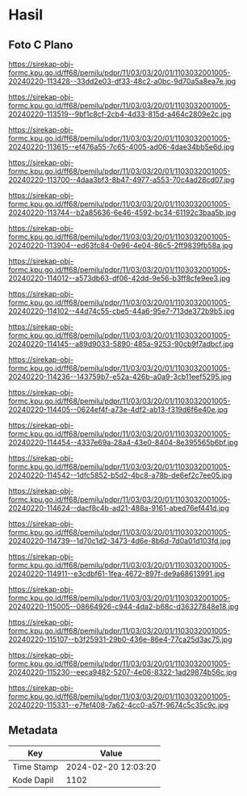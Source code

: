 # Hasil

## Foto C Plano

https://sirekap-obj-formc.kpu.go.id/ff68/pemilu/pdpr/11/03/03/20/01/1103032001005-20240220-113428--33dd2e03-df33-48c2-a0bc-9d70a5a8ea7e.jpg

https://sirekap-obj-formc.kpu.go.id/ff68/pemilu/pdpr/11/03/03/20/01/1103032001005-20240220-113519--9bf1c8cf-2cb4-4d33-815d-a464c2809e2c.jpg

https://sirekap-obj-formc.kpu.go.id/ff68/pemilu/pdpr/11/03/03/20/01/1103032001005-20240220-113615--ef476a55-7c65-4005-ad06-4dae34bb5e6d.jpg

https://sirekap-obj-formc.kpu.go.id/ff68/pemilu/pdpr/11/03/03/20/01/1103032001005-20240220-113700--4daa3bf3-8b47-4977-a553-70c4ad28cd07.jpg

https://sirekap-obj-formc.kpu.go.id/ff68/pemilu/pdpr/11/03/03/20/01/1103032001005-20240220-113744--b2a85636-6e46-4592-bc34-61192c3baa5b.jpg

https://sirekap-obj-formc.kpu.go.id/ff68/pemilu/pdpr/11/03/03/20/01/1103032001005-20240220-113904--ed63fc84-0e96-4e04-86c5-2ff9839fb58a.jpg

https://sirekap-obj-formc.kpu.go.id/ff68/pemilu/pdpr/11/03/03/20/01/1103032001005-20240220-114012--a573db63-df06-42dd-9e56-b3ff8cfe9ee3.jpg

https://sirekap-obj-formc.kpu.go.id/ff68/pemilu/pdpr/11/03/03/20/01/1103032001005-20240220-114102--44d74c55-cbe5-44a6-95e7-713de372b9b5.jpg

https://sirekap-obj-formc.kpu.go.id/ff68/pemilu/pdpr/11/03/03/20/01/1103032001005-20240220-114145--a89d9033-5890-485a-9253-90cb9f7adbcf.jpg

https://sirekap-obj-formc.kpu.go.id/ff68/pemilu/pdpr/11/03/03/20/01/1103032001005-20240220-114236--143759b7-e52a-426b-a0a9-3cb11eef5295.jpg

https://sirekap-obj-formc.kpu.go.id/ff68/pemilu/pdpr/11/03/03/20/01/1103032001005-20240220-114405--0624ef4f-a73e-4df2-ab13-f319d6f6e40e.jpg

https://sirekap-obj-formc.kpu.go.id/ff68/pemilu/pdpr/11/03/03/20/01/1103032001005-20240220-114454--4337e69a-28a4-43e0-8404-8e395565b6bf.jpg

https://sirekap-obj-formc.kpu.go.id/ff68/pemilu/pdpr/11/03/03/20/01/1103032001005-20240220-114542--1dfc5852-b5d2-4bc8-a78b-de6ef2c7ee05.jpg

https://sirekap-obj-formc.kpu.go.id/ff68/pemilu/pdpr/11/03/03/20/01/1103032001005-20240220-114624--dacf8c4b-ad21-488a-9161-abed76ef441d.jpg

https://sirekap-obj-formc.kpu.go.id/ff68/pemilu/pdpr/11/03/03/20/01/1103032001005-20240220-114739--1d70c1d2-3473-4d6e-8b6d-7d0a01d103fd.jpg

https://sirekap-obj-formc.kpu.go.id/ff68/pemilu/pdpr/11/03/03/20/01/1103032001005-20240220-114911--e3cdbf61-1fea-4672-897f-de9a68613991.jpg

https://sirekap-obj-formc.kpu.go.id/ff68/pemilu/pdpr/11/03/03/20/01/1103032001005-20240220-115005--08664926-c944-4da2-b68c-d36327848e18.jpg

https://sirekap-obj-formc.kpu.go.id/ff68/pemilu/pdpr/11/03/03/20/01/1103032001005-20240220-115107--b3f25931-29b0-436e-86e4-77ca25d3ac75.jpg

https://sirekap-obj-formc.kpu.go.id/ff68/pemilu/pdpr/11/03/03/20/01/1103032001005-20240220-115230--eeca9482-5207-4e06-8322-1ad29874b56c.jpg

https://sirekap-obj-formc.kpu.go.id/ff68/pemilu/pdpr/11/03/03/20/01/1103032001005-20240220-115331--e7fef408-7a62-4cc0-a57f-9674c5c35c9c.jpg


## Metadata

| Key        | Value               |
| ---------- | ------------------- |
| Time Stamp | 2024-02-20 12:03:20 |
| Kode Dapil | 1102                |



